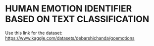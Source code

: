 # HUMAN EMOTION IDENTIFIER BASED ON TEXT CLASSIFICATION

Use this link for the dataset: https://www.kaggle.com/datasets/debarshichanda/goemotions
